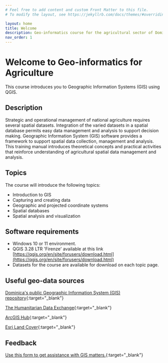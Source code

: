 ```yaml
---
# Feel free to add content and custom Front Matter to this file.
# To modify the layout, see https://jekyllrb.com/docs/themes/#overriding-theme-defaults

layout: home
title: Welcome
description: Geo-informatics course for the agricultural sector of Dominica.
nav_order: 1
---
```


# Welcome to Geo-informatics for Agriculture

This course introduces you to Geographic Information Systems (GIS) using QGIS.

## Description

Strategic and operational management of national agriculture requires several spatial datasets. Integration of the varied datasets in a spatial database permits easy data management and analysis to support decision making. Geographic Information System (GIS) software provides a framework to support spatial data collection, management and analysis. This training manual introduces theoretical concepts and practical activities that reinforce understanding of agricultural spatial data management and analysis.

## Topics

The course will introduce the following topics:

* Introduction to GIS
* Capturing and creating data
* Geographic and projected coordinate systems
* Spatial databases
* Spatial analysis and visualization

## Software requirements

* Windows 10 or 11 environment.
* QGIS 3.28 LTR 'Firenze' available at this link [https://qgis.org/en/site/forusers/download.html](https://qgis.org/en/site/forusers/download.html)
* Datasets for the course are available for download on each topic page.

## Useful geo-data sources

[Dominica's public Geographic Information System (GIS) repository](https://dominode.dm/){:target="_blank"}

[The Humanitarian Data Exchange](https://data.humdata.org/){:target="_blank"}

[ArcGIS Hub](https://hub.arcgis.com/){:target="_blank"}

[Esri Land Cover](https://livingatlas.arcgis.com/landcover/){:target="_blank"}

<!-- ## File upload

[Upload your maps and other output files here.](https://theuwi-my.sharepoint.com/:f:/g/personal/20006608_cavehill_uwi_edu/ElKU_5tX4uhKlczax-N8P3IB7wTOpCZCV1aZYLazyxpXpA){:target="_blank"} -->

## Feedback

[Use this form to get assistance with GIS matters.](https://forms.office.com/Pages/ResponsePage.aspx?id=KupABOviREat2LyPNxBbYZ0Y912HOQFAiNTRQoyAfCdUN0VJTTJaUUZKMlZHVUhaUTVTVE5LRk81Vy4u){:target="_blank"}

